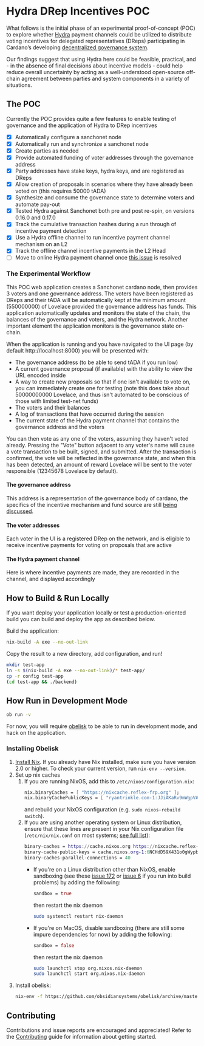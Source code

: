 # Hydra DRep Incentives POC

What follows is the initial phase of an experimental proof-of-concept (POC) to explore whether [Hydra](https://github.com/input-output-hk/hydra) payment channels could be utilized to distribute voting incentives for delegated representatives (DReps) participating in Cardano’s developing [decentralized governance system](https://github.com/cardano-foundation/CIPs/tree/master/CIP-1694).

Our findings suggest that using Hydra here could be feasible, practical, and - in the absence of final decisions about incentive models - could help reduce overall uncertainty by acting as a well-understood open-source off-chain agreement between parties and system components in a variety of situations.

## The POC

Currently the POC provides quite a few features to enable testing of governance and the application of Hydra to DRep incentives

- [x] Automatically configure a sanchonet node
- [x] Automatically run and synchronize a sanchonet node
- [x] Create parties as needed
- [x] Provide automated funding of voter addresses through the governance address
- [x] Party addresses have stake keys, hydra keys, and are registered as DReps
- [x] Allow creation of proposals in scenarios where they have already been voted on (this requires 50000 tADA)
- [x] Synthesize and consume the governance state to determine voters and automate pay-out
- [x] Tested Hydra against Sanchonet both pre and post re-spin, on versions 0.16.0 and 0.17.0
- [x] Track the cumulative transaction hashes during a run through of incentive payment detection
- [x] Use a Hydra offline channel to run incentive payment channel mechanism on an L2
- [x] Track the offline channel incentive payments in the L2 Head
- [ ] Move to online Hydra payment channel once [this issue](https://github.com/input-output-hk/hydra/issues/1462) is resolved

### The Experimental Workflow

This POC web application creates a Sanchonet cardano node, then provides 3 voters and one governance address. The voters have been registered as DReps and their tADA will be automatically kept at the minimum amount (550000000) of Lovelace provided the governance address has funds.
This application automatically updates and monitors the state of the chain, the balances of the governance and voters, and the Hydra network. Another important element the application monitors is the governance state on-chain.

When the application is running and you have navigated to the UI page (by default http://localhost:8000) you will be presented with:

- The governance address (to be able to send tADA if you run low)
- A current governance proposal (if available) with the ability to view the URL encoded inside
- A way to create new proposals so that if one isn't available to vote on, you can immediately create one for testing (note this does take about 50000000000 Lovelace, and thus isn't automated to be conscious of those with limited test-net funds)
- The voters and their balances
- A log of transactions that have occurred during the session
- The current state of the Hydra payment channel that contains the governance address and the voters


You can then vote as any one of the voters, assuming they haven't voted already. Pressing the "Vote" button adjacent to any voter's name will cause a vote transaction to be built, signed, and submitted. After the transaction is confirmed, the vote will be reflected in the governance state, and when this has been detected, an amount of reward Lovelace will be sent to the voter responsible (12345678 Lovelace by default).

#### The governance address

This address is a representation of the governance body of cardano, the specifics of the incentive mechanism and fund source are still [being discussed](https://github.com/cardano-foundation/CIPs/blob/master/CIP-1694/README.md#drep-incentives).

#### The voter addresses

Each voter in the UI is a registered DRep on the network, and is eligible to receive incentive payments for voting on proposals that are active

#### The Hydra payment channel

Here is where incentive payments are made, they are recorded in the channel, and displayed accordingly

## How to Build & Run Locally

If you want deploy your application locally or test a production-oriented build you can build and deploy the app as described below.

Build the application:

``` sh
nix-build -A exe --no-out-link
```

Copy the result to a new directory, add configuration, and run!

``` sh
mkdir test-app
ln -s $(nix-build -A exe --no-out-link)/* test-app/
cp -r config test-app
(cd test-app && ./backend)
```

## How Run in Development Mode

``` sh
ob run -v 
```

For now, you will require [obelisk](https://github.com/obsidiansystems/obelisk) to be able to run in development mode, and hack on the application.

### Installing Obelisk

1. [Install Nix](https://nixos.org/nix/).
    If you already have Nix installed, make sure you have version 2.0 or higher.  To check your current version, run `nix-env --version`.
1. Set up nix caches
    1. If you are running NixOS, add this to `/etc/nixos/configuration.nix`:
        ```nix
        nix.binaryCaches = [ "https://nixcache.reflex-frp.org" ];
        nix.binaryCachePublicKeys = [ "ryantrinkle.com-1:JJiAKaRv9mWgpVAz8dwewnZe0AzzEAzPkagE9SP5NWI=" ];
        ```
        and rebuild your NixOS configuration (e.g. `sudo nixos-rebuild switch`).
    1. If you are using another operating system or Linux distribution, ensure that these lines are present in your Nix configuration file (`/etc/nix/nix.conf` on most systems; [see full list](https://nixos.org/nix/manual/#sec-conf-file)):
        ```nix
        binary-caches = https://cache.nixos.org https://nixcache.reflex-frp.org
        binary-cache-public-keys = cache.nixos.org-1:6NCHdD59X431o0gWypbMrAURkbJ16ZPMQFGspcDShjY= ryantrinkle.com-1:JJiAKaRv9mWgpVAz8dwewnZe0AzzEAzPkagE9SP5NWI=
        binary-caches-parallel-connections = 40
        ```
        * If you're on a Linux distribution other than NixOS, enable sandboxing (see these [issue 172](https://github.com/obsidiansystems/obelisk/issues/172#issuecomment-411507818) or [issue 6](https://github.com/obsidiansystems/obelisk/issues/6) if you run into build problems) by adding the following:
          ```nix
          sandbox = true
          ```
          then restart the nix daemon
          ```bash
          sudo systemctl restart nix-daemon
          ```
        * If you're on MacOS, disable sandboxing (there are still some impure dependencies for now) by adding the following:
          ```nix
          sandbox = false
          ```
          then restart the nix daemon
          ```bash
          sudo launchctl stop org.nixos.nix-daemon
          sudo launchctl start org.nixos.nix-daemon
          ```
1. Install obelisk:
   ```bash
   nix-env -f https://github.com/obsidiansystems/obelisk/archive/master.tar.gz -iA command
   ```

## Contributing

Contributions and issue reports are encouraged and appreciated! Refer to the [Contributing](CONTRIBUTING.md) guide for information about getting started.
